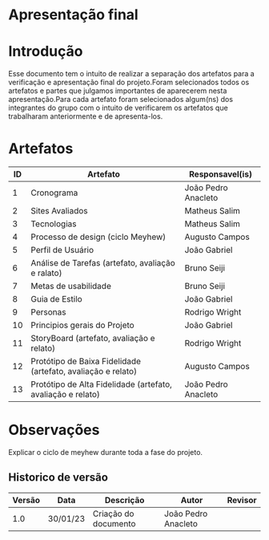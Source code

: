 # Apresentação final

# Introdução

Esse documento tem o intuito de realizar a separação dos artefatos para a verificação e apresentação final do projeto.Foram selecionados todos os artefatos e partes que julgamos importantes de aparecerem nesta apresentação.Para cada artefato foram selecionados algum(ns) dos integrantes do grupo com o intuito de verificarem os artefatos que trabalharam anteriormente e de apresenta-los.

# Artefatos

| ID  | Artefato                                                     | Responsavel(is)     |
| --- | ------------------------------------------------------------ | ------------------- |
| 1   | Cronograma                                                   | João Pedro Anacleto |
| 2   | Sites Avaliados                                              | Matheus Salim       |
| 3   | Tecnologias                                                  | Matheus Salim       |
| 4   | Processo de design (ciclo Meyhew)                            | Augusto Campos      |
| 5   | Perfil de Usuário                                            | João Gabriel        |
| 6   | Análise de Tarefas (artefato, avaliação e ralato)            | Bruno Seiji         |
| 7   | Metas de usabilidade                                         | Bruno Seiji         |
| 8   | Guia de Estilo                                               | João Gabriel        |
| 9   | Personas                                                     | Rodrigo Wright      |
| 10  | Principios gerais do Projeto                                 | João Gabriel        |
| 11  | StoryBoard (artefato, avaliação e relato)                    | Rodrigo Wright      |
| 12  | Protótipo de Baixa Fidelidade (artefato, avaliação e relato) | Augusto Campos      |
| 13  | Protótipo de Alta Fidelidade (artefato, avaliação e relato)  | João Pedro Anacleto |

# Observações

Explicar o ciclo de meyhew durante toda a fase do projeto.

## Historico de versão

| Versão | Data     | Descrição            | Autor               | Revisor |
| ------ | -------- | -------------------- | ------------------- | ------- |
| 1.0    | 30/01/23 | Criação do documento | João Pedro Anacleto |         |

